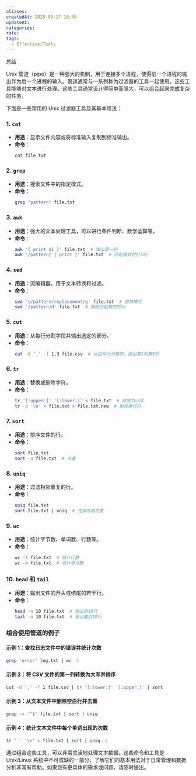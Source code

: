 ```yaml
---
aliases: 
createdAt: 2025-03-17 16:45
updateAt: 
categories: 
rate: 
tags:
  - Effective/Tools
---
```


总结

<!--more-->

Unix 管道（pipe）是一种强大的机制，用于连接多个进程，使得前一个进程的输出作为后一个进程的输入。管道通常与一系列称为过滤器的工具一起使用，这些工具能够对文本进行处理。这些工具通常设计得简单而强大，可以组合起来完成复杂的任务。

下面是一些常用的 Unix 过滤器工具及其基本用法：

### 1. `cat`

- **用途**：显示文件内容或将标准输入复制到标准输出。
- **命令**：
  ```sh
  cat file.txt
  ```

### 2. `grep`

- **用途**：搜索文件中的指定模式。
- **命令**：
  ```sh
  grep "pattern" file.txt
  ```

### 3. `awk`

- **用途**：强大的文本处理工具，可以进行条件判断、数学运算等。
- **命令**：
  ```sh
  awk '{ print $1 }' file.txt  # 输出第一列
  awk '/pattern/ { print }' file.txt  # 匹配模式时打印行
  ```

### 4. `sed`

- **用途**：流编辑器，用于文本转换和过滤。
- **命令**：
  ```sh
  sed 's/pattern/replacement/g' file.txt  # 替换模式
  sed '/pattern/d' file.txt  # 删除匹配模式的行
  ```

### 5. `cut`

- **用途**：从每行分割字段并输出选定的部分。
- **命令**：
  ```sh
  cut -d ',' -f 1,3 file.csv  # 以逗号为分隔符，输出第1和第3列
  ```

### 6. `tr`

- **用途**：替换或删除字符。
- **命令**：
  ```sh
  tr '[:upper:]' '[:lower:]' < file.txt  # 转换为小写
  tr -d '\n' < file.txt > file.txt.new  # 删除换行符
  ```

### 7. `sort`

- **用途**：排序文件的行。
- **命令**：
  ```sh
  sort file.txt
  sort -u file.txt  # 去重
  ```

### 8. `uniq`

- **用途**：过滤相邻重复的行。
- **命令**：
  ```sh
  uniq file.txt
  sort file.txt | uniq  # 先排序再去重
  ```

### 9. `wc`

- **用途**：统计字节数、单词数、行数等。
- **命令**：
  ```sh
  wc -l file.txt  # 统计行数
  wc -w file.txt  # 统计单词数
  ```

### 10. `head` 和 `tail`

- **用途**：输出文件的开头或结尾的若干行。
- **命令**：
  ```sh
  head -n 10 file.txt  # 输出前10行
  tail -n 10 file.txt  # 输出最后10行
  ```

### 组合使用管道的例子

#### 示例 1：查找日志文件中的错误并统计次数

```sh
grep 'error' log.txt | wc -l
```

#### 示例 2：将 CSV 文件的第一列转换为大写并排序

```sh
cut -d ',' -f 1 file.csv | tr '[:lower:]' '[:upper:]' | sort
```

#### 示例 3：从文本文件中删除空白行并去重

```sh
grep -v '^$' file.txt | sort | uniq
```

#### 示例 4：统计文本文件中每个单词出现的次数

```sh
tr ' ' '\n' < file.txt | sort | uniq -c
```

通过组合这些工具，可以非常灵活地处理文本数据。这些命令和工具是 Unix/Linux 系统中不可或缺的一部分，了解它们的基本用法对于日常管理和数据分析非常有帮助。如果您有更具体的需求或问题，请随时提出。
